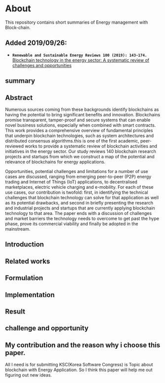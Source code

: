 # About
This repository contains short summaries of Energy management with Block-chain. 
## Added 2019/09/26:
  * ****`Renewable and Sustainable Energy Reviews 100 (2019): 143-174.`**** [Blockchain technology in the energy sector: A systematic review of challenges and opportunities](Mixed/Blockchain_technology_in_the_energy_sector_A%20systematic_review_of_challenges_and_opportunities.md)

## summary  

## Abstract
Numerous sources coming from these backgrounds identify blockchains as having the potential to bring significant benefits and innovation. Blockchains promise transparent, tamper-proof and secure systems that can enable novel business solutions, especially when combined with smart contracts. This work provides a comprehensive overview of fundamental principles that underpin blockchain technologies, such as system architectures and distributed consensus algorithms.this is one of the first academic, peer-reviewed works to provide a systematic review of blockchain activities and initiatives in the energy sector. Our study reviews 140 blockchain research projects and startups from which we construct a map of the potential and relevance of blockchains for energy applications.

Opportunities, potential challenges and limitations for a number of use cases are discussed, ranging from emerging peer-to-peer (P2P) energy trading and Internet of Things (IoT) applications, to decentralised marketplaces, electric vehicle charging and e-mobility.
For each of these use cases, our contribution is twofold: first, in identifying the technical challenges that blockchain technology can solve for that application as well as its potential drawbacks, and second in briefly presenting the research and industrial projects and startups that are currently applying blockchain technology to that area. The paper ends with a discussion of challenges and market barriers the technology needs to overcome to get past the hype phase, prove its commercial viability and finally be adopted in the mainstream.


## Introduction

## Related works

## Formulation

## Implementation

## Result

## challenge and opportunity

## My contribution and the reason why i choose this paper.

All I need is for submitting KSC(Korea Software Congress) is Topic about blockchain with Energy Application.
So I think this paper will help me out figuring out new ideas.